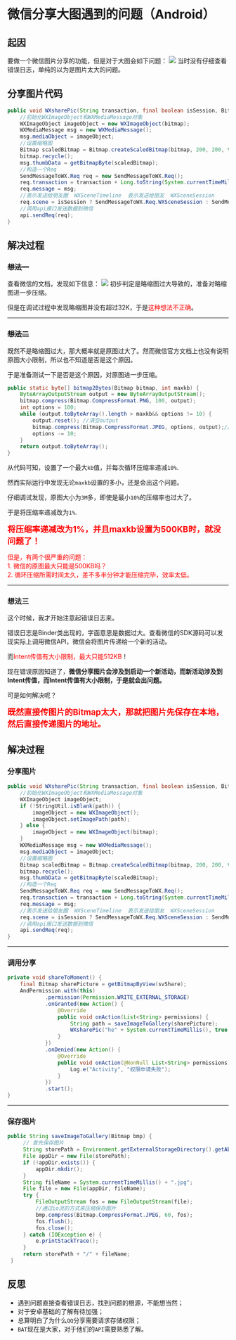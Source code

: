 # 微信分享大图遇到的问题（Android）
## 起因
要做一个微信图片分享的功能，但是对于大图会如下问题：
![](https://pic.superbed.cn/item/5da83110451253d178f16601.png)
当时没有仔细查看错误日志，单纯的以为是图片太大的问题。

## 分享图片代码
```java
public void WXsharePic(String transaction, final boolean isSession, Bitmap bitmap) {
    //初始化WXImageObject和WXMediaMessage对象
    WXImageObject imageObject = new WXImageObject(bitmap);
    WXMediaMessage msg = new WXMediaMessage();
    msg.mediaObject = imageObject;
    //设置缩略图
    Bitmap scaledBitmap = Bitmap.createScaledBitmap(bitmap, 200, 200, true);
    bitmap.recycle();
    msg.thumbData = getBitmapByte(scaledBitmap);
    //构造一个Req
    SendMessageToWX.Req req = new SendMessageToWX.Req();
    req.transaction = transaction + Long.toString(System.currentTimeMillis());
    req.message = msg;
    //表示发送给朋友圈  WXSceneTimeline  表示发送给朋友  WXSceneSession
    req.scene = isSession ? SendMessageToWX.Req.WXSceneSession : SendMessageToWX.Req.WXSceneTimeline;
    //调用api接口发送数据到微信
    api.sendReq(req);
}
```

## 解决过程
### ~~想法一~~
查看微信的文档，发现如下信息：
![](https://pic.superbed.cn/item/5da83110451253d178f16603.png)
初步判定是略缩图过大导致的，准备对略缩图进一步压缩。

但是在调试过程中发现略缩图并没有超过32K，于是<span style="color: #ff0000;">这种想法不正确</span>。

----
### ~~想法二~~
既然不是略缩图过大，那大概率就是原图过大了。然而微信官方文档上也没有说明原图大小限制，所以也不知道是否是这个原因。

于是准备测试一下是否是这个原因，对原图进一步压缩。
```java
public static byte[] bitmap2Bytes(Bitmap bitmap, int maxkb) {
    ByteArrayOutputStream output = new ByteArrayOutputStream();
    bitmap.compress(Bitmap.CompressFormat.PNG, 100, output);
    int options = 100;
    while (output.toByteArray().length > maxkb&& options != 10) {
        output.reset(); //清空output
        bitmap.compress(Bitmap.CompressFormat.JPEG, options, output);//这里压缩options%，把压缩后的数据存放到output中
        options -= 10;
    }
    return output.toByteArray();
}
```

从代码可知，设置了一个最大`kb`值，并每次循环压缩率递减`10%`.

然而实际运行中发现无论`maxkb`设置的多小，还是会出这个问题。

仔细调试发现，原图大小为`3M`多，即使是最小`10%`的压缩率也过大了。

于是将压缩率递减改为`1%`.

<span style="font-size: 14pt; color: #ff0000;"><strong>将压缩率递减改为1%，并且maxkb设置为500KB时，就没问题了！</strong></span>

<span style="color: #ff0000;">但是，有两个很严重的问题：</span>  
<span style="color: #ff0000;">1. 微信的原图最大只能是500KB吗？</span>  
<span style="color: #ff0000;">2. 循环压缩所需时间太久，差不多半分钟才能压缩完毕，效率太低。</span>

----
### 想法三
这个时候，我才开始注意起错误日志来。

错误日志是Binder类出现的，字面意思是数据过大。查看微信的SDK源码可以发现实际上调用微信API，微信会将图片传递给一个新的活动。

而<span style="color: #ff0000;">Intent传值有大小限制，最大只能512KB</span>！

现在错误原因知道了，**微信分享图片会涉及到启动一个新活动，而新活动涉及到Intent传值，而Intent传值有大小限制，于是就会出问题。**

可是如何解决呢？

<span style="font-size: 14pt; color: #ff0000;"><strong>既然直接传图片的Bitmap太大，那就把图片先保存在本地，然后直接传递图片的地址。</strong></span>

## 解决过程
### 分享图片
```java
public void WXsharePic(String transaction, final boolean isSession, Bitmap bitmap, String path) {
    //初始化WXImageObject和WXMediaMessage对象
    WXImageObject imageObject;
    if (!StringUtil.isBlank(path)) {
        imageObject = new WXImageObject();
        imageObject.setImagePath(path);
    } else {
        imageObject = new WXImageObject(bitmap);
    }
    WXMediaMessage msg = new WXMediaMessage();
    msg.mediaObject = imageObject;
    //设置缩略图
    Bitmap scaledBitmap = Bitmap.createScaledBitmap(bitmap, 200, 200, true);
    bitmap.recycle();
    msg.thumbData = getBitmapByte(scaledBitmap);
    //构造一个Req
    SendMessageToWX.Req req = new SendMessageToWX.Req();
    req.transaction = transaction + Long.toString(System.currentTimeMillis());
    req.message = msg;
    //表示发送给朋友圈  WXSceneTimeline  表示发送给朋友  WXSceneSession
    req.scene = isSession ? SendMessageToWX.Req.WXSceneSession : SendMessageToWX.Req.WXSceneTimeline;
    //调用api接口发送数据到微信
    api.sendReq(req);
}
```

----
### 调用分享
```java
private void shareToMoment() {
    final Bitmap sharePicture = getBitmapByView(svShare);
    AndPermission.with(this)
            .permission(Permission.WRITE_EXTERNAL_STORAGE)
            .onGranted(new Action() {
                @Override
                public void onAction(List<String> permissions) {
                    String path = saveImageToGallery(sharePicture);
                    WXsharePic("he" + System.currentTimeMillis(), true, sharePicture, path);
                }
            })
            .onDenied(new Action() {
                @Override
                public void onAction(@NonNull List<String> permissions) {
                    Log.e("Activity", "权限申请失败");
                }
            })
            .start();
}
```

----
### 保存图片
```java
public String saveImageToGallery(Bitmap bmp) {
     // 首先保存图片
     String storePath = Environment.getExternalStorageDirectory().getAbsolutePath() + File.separator + "dearxy";
     File appDir = new File(storePath);
     if (!appDir.exists()) {
         appDir.mkdir();
     }
     String fileName = System.currentTimeMillis() + ".jpg";
     File file = new File(appDir, fileName);
     try {
         FileOutputStream fos = new FileOutputStream(file);
         //通过io流的方式来压缩保存图片
         bmp.compress(Bitmap.CompressFormat.JPEG, 60, fos);
         fos.flush();
         fos.close();
     } catch (IOException e) {
         e.printStackTrace();
     }
     return storePath + "/" + fileName;
 }
```

## 反思
+ 遇到问题直接查看错误日志，找到问题的根源，不能想当然；
+ 对于安卓基础的了解有待加强；
+ 总算明白了为什么`QQ`分享需要请求存储权限；
+ `BAT`现在是大家，对于他们的`API`需要熟悉了解。


